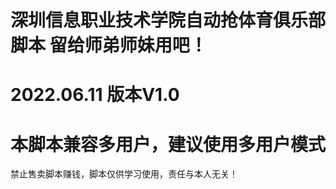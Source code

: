 # 深圳信息职业技术学院自动抢体育俱乐部脚本 留给师弟师妹用吧！
# 2022.06.11 版本V1.0
# 本脚本兼容多用户，建议使用多用户模式
禁止售卖脚本赚钱，脚本仅供学习使用，责任与本人无关！
